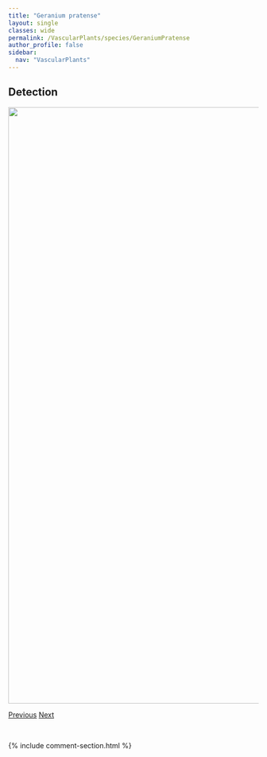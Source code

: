 ```yaml
---
title: "Geranium pratense"
layout: single
classes: wide
permalink: /VascularPlants/species/GeraniumPratense
author_profile: false
sidebar:
  nav: "VascularPlants"
---
```


<h2>Detection</h2>

<a href="https://drive.google.com/uc?export=view&id=1G-SiEUk0VHLN95HaZ0D1DCrGW4snPxuE">
<img src="https://drive.google.com/uc?export=view&id=1G-SiEUk0VHLN95HaZ0D1DCrGW4snPxuE" height = "1200" width = "800">
</a>


<a href="/DevelopmentWebsite/VascularPlants/species/GeraniumBicknellii" class="pagination--pager" title="Geranium bicknellii">Previous</a> <a href="/DevelopmentWebsite/VascularPlants/species/GeraniumRichardsonii" class="pagination--pager" title="Geranium richardsonii">Next</a>

<p>&nbsp;</p>

{% include comment-section.html %}
